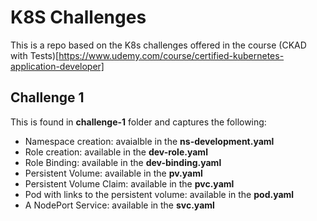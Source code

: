 # K8S Challenges
This is a repo based on the K8s challenges offered in the course (CKAD with Tests)[https://www.udemy.com/course/certified-kubernetes-application-developer]

## Challenge 1
This is found in **challenge-1** folder and captures the following:
- Namespace creation: avaialble in the **ns-development.yaml**
- Role creation: available in the **dev-role.yaml**
- Role Binding: available in the **dev-binding.yaml**
- Persistent Volume: available in the **pv.yaml**
- Persistent Volume Claim: available in the **pvc.yaml**
- Pod with links to the persistent volume: available in the **pod.yaml**
- A NodePort Service: available in the **svc.yaml**